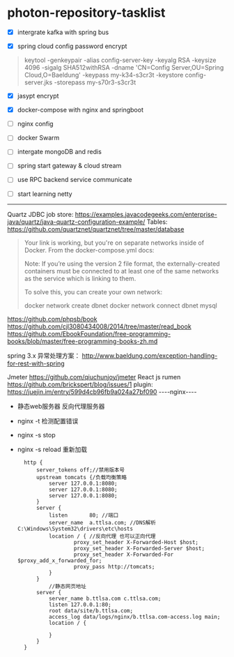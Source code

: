 # **photon-repository-tasklist**

- [x] intergrate kafka with spring bus

- [x] spring cloud config password encrypt
> keytool -genkeypair -alias config-server-key -keyalg RSA -keysize 4096 -sigalg SHA512withRSA -dname 'CN=Config Server,OU=Spring Cloud,O=Baeldung' -keypass my-k34-s3cr3t -keystore config-server.jks  -storepass my-s70r3-s3cr3t
- [x] jasypt encrypt

- [x] docker-compose with nginx and springboot
- [ ] nginx config
- [ ] docker Swarm

- [ ] intergate mongoDB and redis

- [ ] spring start gateway & cloud stream

- [ ] use RPC backend service communicate

- [ ] start learning netty


--------------------------
Quartz JDBC job store: <https://examples.javacodegeeks.com/enterprise-java/quartz/java-quartz-configuration-example/>
        Tables: https://github.com/quartznet/quartznet/tree/master/database




>Your link is working, but you're on separate networks inside of Docker. From the docker-compose.yml docs:
>
>Note: If you’re using the version 2 file format, the externally-created containers must be connected to at least one of the same networks as the service which is linking to them.
>
>To solve this, you can create your own network:
>
>docker network create dbnet
>docker network connect dbnet mysql



https://github.com/phpsb/book
https://github.com/cjl3080434008/2014/tree/master/read_book
https://github.com/EbookFoundation/free-programming-books/blob/master/free-programming-books-zh.md

spring 3.x 异常处理方案：
http://www.baeldung.com/exception-handling-for-rest-with-spring



Jmeter
https://github.com/qiuchunjoy/jmeter
React js rumen
https://github.com/brickspert/blog/issues/1
plugin: https://juejin.im/entry/599d4cb96fb9a024a27bf090
----nginx----
* 静态web服务器 反向代理服务器
* nginx -t 检测配置错误
* nginx -s stop 
* nginx -s reload 重新加载

        http {
            server_tokens off;//禁用版本号
            upstream tomcats {/负载均衡策略
                server 127.0.0.1:8080;
                server 127.0.0.1:8080;
                server 127.0.0.1:8080;
            }
            server {
                listen       80; //端口
                server_name  a.ttlsa.com; //DNS解析  C:\Windows\System32\drivers\etc\hosts
                location / { //反向代理 也可以正向代理
                        proxy_set_header X-Forwarded-Host $host;
                        proxy_set_header X-Forwarded-Server $host;
                        proxy_set_header X-Forwarded-For $proxy_add_x_forwarded_for;
                        proxy_pass http://tomcats;
                }
            }
                //静态网页地址
            server {
                server_name b.ttlsa.com c.ttlsa.com;
                listen 127.0.0.1:80;
                root data/site/b.ttlsa.com;
                access_log data/logs/nginx/b.ttlsa.com-access.log main;
                location / {

                }
            }
        }
